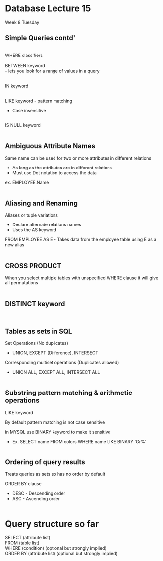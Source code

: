# Database Lecture 15
Week 8 Tuesday

## Simple Queries contd'
<br>
WHERE classifiers<br></br>
 BETWEEN keyword<br>
- lets you look for a range of values in a query<br></br>

IN keyword<br></br>

LIKE keyword - pattern matching
- Case insensitive
<br></br>

IS NULL keyword<br></br>

## Ambiguous Attribute Names
Same name can be used for two or more attributes in different relations
* As long as the attributes are in different relations
* Must use Dot notation to access the data<br>

ex. EMPLOYEE.Name
<br></br>

## Aliasing and Renaming
Aliases or tuple variations
* Declare alternate relations names
* Uses the AS keyword

FROM EMPLOYEE AS E - Takes data from the employee table using E as a new alias<br></br>

## CROSS PRODUCT
When you select multiple tables with unspecified WHERE clause it will give all permutations<br></br>


## DISTINCT keyword
<br>

## Tables as sets in SQL

Set Operations (No duplicates)
- UNION, EXCEPT (Difference), INTERSECT

Corresponding multiset operations (Duplicates allowed)
- UNION ALL, EXCEPT ALL, INTERSECT ALL
<br></br>

## Substring pattern matching & arithmetic operations
LIKE keyword<br>

By default pattern matching is not case sensitive

in MYSQL use BINARY keyword to make it sensitive
- Ex. SELECT name FROM colors WHERE name LIKE BINARY 'Gr%'
<br></br>

## Ordering of query results
Treats queries as sets so has no order by default

ORDER BY clause
- DESC - Descending order
- ASC - Ascending order
<br></br>

# Query structure so far
SELECT (attribute list)<br>
FROM (table list)<br>
WHERE (condition) (optional but strongly implied)<br>
ORDER BY (attribute list) (optional but strongly implied)